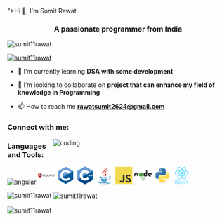 ">Hi 👋, I'm Sumit Rawat</h1>
<h3 align="center">A passionate programmer from India</h3>

<p align="left"> <img src="https://komarev.com/ghpvc/?username=sumit11rawat&label=Profile%20views&color=0e75b6&style=flat" alt="sumit11rawat" /> </p>

<p align="left"> <a href="https://github.com/ryo-ma/github-profile-trophy"><img src="![Uploading image.png…]()
" alt="sumit11rawat" /></a> </p>

- 🌱 I’m currently learning **DSA with some development**

- 👯 I’m looking to collaborate on **project that can enhance my field of knowledge in Programming**

- 📫 How to reach me **rawatsumit2624@gmail.com**

<h3 align="left">Connect with me:</h3>
<img align="right" alt="coding"width="400" src="https://www.google.com/url?sa=i&url=https%3A%2F%2Fgithub.com%2FKiranism&psig=AOvVaw1ViFMB5psuFn5vlMkO8siq&ust=1704780157781000&source=images&cd=vfe&opi=89978449&ved=0CBEQjRxqFwoTCKjtgJGPzYMDFQAAAAAdAAAAABAn"cd=vfe&opi=89978449&ved=0CBIQjRxqFwoTCOD9hOmZxoMDFQAAAAAdAAAAABAY"
<p align="left">
</p>

<h3 align="left">Languages and Tools:</h3>
<p align="left"> <a href="https://angular.io" target="_blank" rel="noreferrer"> <img src="https://angular.io/assets/images/logos/angular/angular.svg" alt="angular" width="40" height="40"/> </a> <a href="https://angular.io" target="_blank" rel="noreferrer"> <img src="https://raw.githubusercontent.com/devicons/devicon/master/icons/angularjs/angularjs-original-wordmark.svg" alt="angularjs" width="40" height="40"/> </a> <a href="https://www.cprogramming.com/" target="_blank" rel="noreferrer"> <img src="https://raw.githubusercontent.com/devicons/devicon/master/icons/c/c-original.svg" alt="c" width="40" height="40"/> </a> <a href="https://www.w3schools.com/cpp/" target="_blank" rel="noreferrer"> <img src="https://raw.githubusercontent.com/devicons/devicon/master/icons/cplusplus/cplusplus-original.svg" alt="cplusplus" width="40" height="40"/> </a> <a href="https://www.java.com" target="_blank" rel="noreferrer"> <img src="https://raw.githubusercontent.com/devicons/devicon/master/icons/java/java-original.svg" alt="java" width="40" height="40"/> </a> <a href="https://developer.mozilla.org/en-US/docs/Web/JavaScript" target="_blank" rel="noreferrer"> <img src="https://raw.githubusercontent.com/devicons/devicon/master/icons/javascript/javascript-original.svg" alt="javascript" width="40" height="40"/> </a> <a href="https://nodejs.org" target="_blank" rel="noreferrer"> <img src="https://raw.githubusercontent.com/devicons/devicon/master/icons/nodejs/nodejs-original-wordmark.svg" alt="nodejs" width="40" height="40"/> </a> <a href="https://www.python.org" target="_blank" rel="noreferrer"> <img src="https://raw.githubusercontent.com/devicons/devicon/master/icons/python/python-original.svg" alt="python" width="40" height="40"/> </a> <a href="https://reactjs.org/" target="_blank" rel="noreferrer"> <img src="https://raw.githubusercontent.com/devicons/devicon/master/icons/react/react-original-wordmark.svg" alt="react" width="40" height="40"/> </a> </p>

<p><img align="left" src="https://github-readme-stats.vercel.app/api/top-langs?username=sumit11rawat&show_icons=true&locale=en&layout=compact" alt="sumit11rawat" /></p>

<p>&nbsp;<img align="center" src="https://github-readme-stats.vercel.app/api?username=sumit11rawat&show_icons=true&locale=en" alt="sumit11rawat" /></p>

<p><img align="center" src="https://github-readme-streak-stats.herokuapp.com/?user=sumit11rawat&" alt="sumit11rawat" /></p>

